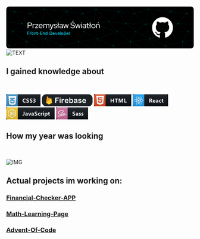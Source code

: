 ![HEADER](images/header.png)
![TEXT](https://readme-typing-svg.herokuapp.com?size=60&center=true&vCenter=true&width=1920&height=100&lines=I'am+currently+looking+for+hire!%F0%9F%98%83+)
## **I gained knowledge about**
</br>

![IMG](images/css.png)
![IMG](images/firebase.png)
![IMG](images/html.png)
![IMG](images/react.png)
![IMG](images/javascript.png)
![IMG](images/sass.png)

## **How my year was looking**
</br>

![IMG](https://github-readme-stats.vercel.app/api?username=Swiatlon&show_icons=true&theme=tokyonight)

## **Actual projects im working on:**

### [Financial-Checker-APP](https://github.com/Swiatlon/FinancialChecker) ###
### [Math-Learning-Page](https://github.com/Swiatlon/Math-University) ###
### [Advent-Of-Code](https://github.com/Swiatlon/AdventOfCode) ###
